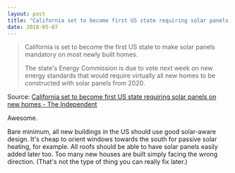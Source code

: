 ```yaml
---
layout: post
title: "California set to become first US state requiring solar panels on new homes"
date: 2018-05-07
---
```


> California is set to become the first US state to make solar panels mandatory on most newly built homes.
>
> The state's Energy Commission is due to vote next week on new energy standards that would require virtually all new homes to be constructed with solar panels from 2020.

Source: [California set to become first US state requiring solar panels on new homes - The Independent](https://www.independent.co.uk/news/world/americas/california-solar-power-panels-homes-renewable-green-energy-climate-change-a8337626.html)

Awesome.

Bare minimum, all new buildings in the US should use good solar-aware design. It's cheap to orient windows towards the south for passive solar heating, for example. All roofs should be able to have solar panels easily added later too. Too many new houses are built simply facing the wrong direction. (That's not the type of thing you can really fix later.)
